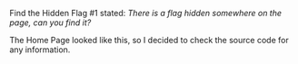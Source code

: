 Find the Hidden Flag #1 stated:
 _There is a flag hidden somewhere on the page, can you find it?_
 
 The Home Page looked like this, so I decided to check the source code for any information.
 
 
